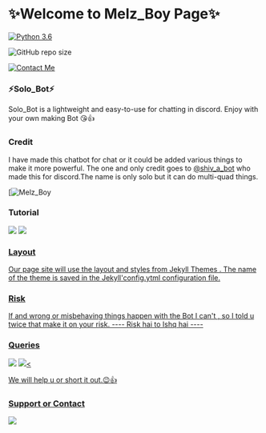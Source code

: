 # ✨Welcome to Melz_Boy Page✨

[![Python 3.6](https://img.shields.io/badge/Python-3.6%20or%20newer-blue.svg)](https://www.python.org/downloads/release/python-360/)

![GitHub repo size](https://img.shields.io/github/repo-size/shivratna-dotcom/Solo_Bot)

[![Contact Me](https://img.shields.io/badge/Instagram-Contact%20Me-informational)](https://www.instagram.com/invites/contact/?i=13ydjk6fjr71f&utm_content=i7afg0u)


### ⚡Solo_Bot⚡

Solo_Bot is a lightweight and easy-to-use for chatting
in discord. Enjoy with your own making Bot 😘👍

### Credit

I have made this chatbot for chat or it could be added various things 
to make it more powerful. The one and only credit
goes to [@shiv_a_bot](https://t.me/shiv_a_bot) who made this for discord.The
name is only solo but it can do multi-quad things.

[![Melz_Boy](https://telegra.ph/file/3c81adc3424bfd4e6b48e.jpg)



### Tutorial
<a href="https://youtu.be/vzMYnYpMmKE"><img src="https://img.shields.io/badge/logo=Youtube"></a>
<a href="https://youtu.be/vzMYnYpMmKE"><img src="https://img.shields.io/youtube/views/M2FQJq_sHp4?style=social">



### Layout
Our page site will use the layout and styles from
Jekyll Themes . The name of the theme is saved in the
Jekyll'config.ytml configuration file.


### Risk 

If and wrong or misbehaving things happen with the 
Bot I can't , so I told u twice that make it on your
risk.
         ---- Risk hai to Ishq hai ----


### Queries

<a href="https://discord.gg/Snf3r4T6"><img src="https://img.shields.io/badge/Join-Support%20Channel-red.svg?style=for-the-badge&logo=Discord"></a>
<a href="https://discord.gg/Snf3r4T6"><img src="https://img.shields.io/badge/Join-Support%20Server-blue.svg?style=for-the-badge&logo=Discord"><

 We will help u or short it out.😉👍



### Support or Contact

<a href="https://telegram.org/dlx"><img src="https://img.shields.io/badge/Join-Personal%20DM-red.svg?style=for-the-badge&logo=Telegram"></a>




